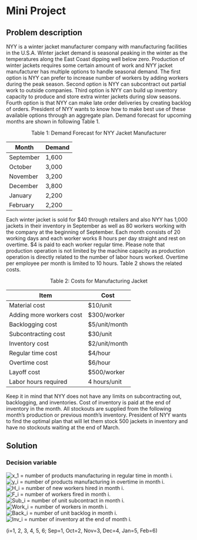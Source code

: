 # Mini Project

## Problem description
NYY is a winter jacket manufacturer company with manufacturing facilities in the U.S.A. Winter jacket demand is seasonal peaking in the winter as the temperatures along the East Coast dipping well below zero. Production of winter jackets requires some certain amount of work and NYY jacket manufacturer has multiple options to handle seasonal demand.
The first option is NYY can prefer to increase number of workers by adding workers during the peak season. Second option is NYY can subcontract out partial work to outside companies. Third option is NYY can build up inventory capacity to produce and store extra winter jackets during slow seasons. Fourth option is that NYY can make late order deliveries by creating backlog of orders. President of NYY wants to know how to make best use of these available options through an aggregate plan. Demand forecast for upcoming months are shown in following Table 1.

<p style="text-align: center;">Table 1: Demand Forecast for NYY Jacket Manufacturer</p>

<center>

|Month|Demand|
|-----|------|
|September |1,600|
|October |3,000|
|November |3,200|
|December |3,800|
|January |2,200|
|February |2,200|

</center>

Each winter jacket is sold for $40 through retailers and also NYY has 1,000 jackets in their inventory in September as well as 80 workers working with the company at the beginning of September. Each month consists of 20 working days and each worker works 8 hours per day straight and rest on overtime. $4 is paid to each worker regular time. Please note that production operation is not limited by the machine capacity as production operation is directly related to the number of labor hours worked. Overtime per employee per month is limited to 10 hours. Table 2 shows the related costs.<br>

<center>Table 2: Costs for Manufacturing Jacket</center>

<center>

|Item| Cost|
|----|-----|
|Material cost |$10/unit|
|Adding more workers cost | $300/worker|
|Backlogging cost | $5/unit/month |
|Subcontracting cost | $30/unit |
|Inventory cost | $2/unit/month |
|Regular time cost | $4/hour |
|Overtime cost | $6/hour |
|Layoff cost | $500/worker |
|Labor hours required | 4 hours/unit |

</center>

Keep it in mind that NYY does not have any limits on subcontracting out, backlogging, and inventories. Cost of inventory is paid at the end of inventory in the month. All stockouts are supplied from the following month’s production or previous month’s inventory. President of NYY wants to find the optimal plan that will let them stock 500 jackets in inventory and have no stockouts waiting at the end of March.


## Solution

### Decision variable
![x_1](https://latex.codecogs.com/svg.image?x_i)        = number of products manufacturing in regular time in month i. <br>
![y_i](https://latex.codecogs.com/svg.image?y_i)        = number of products manufacturing in overtime in month i. <br>
![H_i](https://latex.codecogs.com/svg.image?H_i)        = number of new workers hired in month i. <br>
![F_i](https://latex.codecogs.com/svg.image?F_i)        = number of workers fired in month i. <br>
![Sub_i](https://latex.codecogs.com/svg.image?Sub_i)    = number of unit subcontract in month i. <br>
![Work_i](https://latex.codecogs.com/svg.image?Work_i)  = number of workers in month i. <br>
![Back_i](https://latex.codecogs.com/svg.image?Back_i)  = number of unit backlog in month i. <br>
![Inv_i](https://latex.codecogs.com/svg.image?Inv_i)    = number of inventory at the end of month i. <br>

(i=1, 2, 3, 4, 5, 6; Sep=1, Oct=2, Nov=3, Dec=4, Jan=5, Feb=6) <br>




